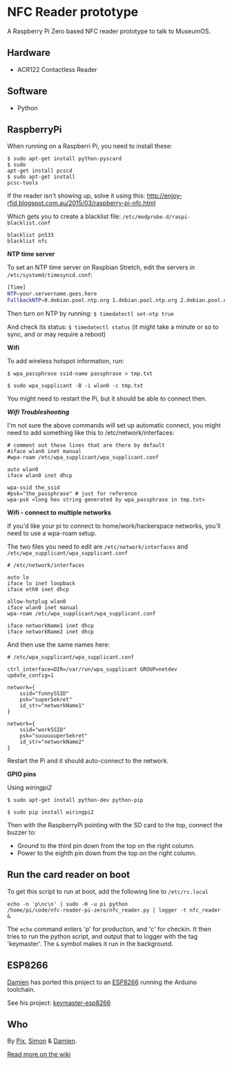 NFC Reader prototype
==========
A Raspberry Pi Zero based NFC reader prototype to talk to MuseumOS.

Hardware
--------
* ACR122 Contactless Reader

Software
--------
* Python

RaspberryPi
----

When running on a Raspberri Pi, you need to install these:

<code>$ sudo apt-get install python-pyscard</code><br />
<code>$ sudo apt-get install pcscd</code><br />
<code>$ sudo apt-get install pcsc-tools</code>

If the reader isn't showing up, solve it using this:
http://enjoy-rfid.blogspot.com.au/2015/03/raspberry-pi-nfc.html

Which gets you to create a blacklist file:
<code>/etc/modprobe.d/raspi-blacklist.conf</code>

	blacklist pn533
	blacklist nfc
	
**NTP time server**

To set an NTP time server on Raspbian Stretch, edit the servers in `/etc/systemd/timesyncd.conf`:

```bash
[Time]
NTP=your.servername.goes.here
FallbackNTP=0.debian.pool.ntp.org 1.debian.pool.ntp.org 2.debian.pool.ntp.org 3.debian.pool.ntp.org
```

Then turn on NTP by running: `$ timedatectl set-ntp true`

And check its status: `$ timedatectl status` (it might take a minute or so to sync, and or may require a reboot)

**Wifi**

To add wireless hotspot information, run:

<code>$ wpa_passphrase ssid-name passphrase > tmp.txt</code>

<code>$ sudo wpa_supplicant -B -i wlan0 -c tmp.txt</code>

You might need to restart the Pi, but it should be able to connect then.

***Wifi Troubleshooting***

I'm not sure the above commands will set up automatic connect, you might need to add something like this to /etc/network/interfaces:

	# comment out these lines that are there by default
	#iface wlan0 inet manual
	#wpa-roam /etc/wpa_supplicant/wpa_supplicant.conf

	auto wlan0
	iface wlan0 inet dhcp

	wpa-ssid the_ssid
	#psk="the_passphrase" # just for reference
	wpa-psk <long hex string generated by wpa_passphrase in tmp.txt>

**Wifi - connect to multiple networks**

If you'd like your pi to connect to home/work/hackerspace networks, you'll need to use a wpa-roam setup.

The two files you need to edit are <code>/etc/network/interfaces</code> and <code>/etc/wpa_supplicant/wpa_supplicant.conf</code>

	# /etc/network/interfaces
	
	auto lo
	iface lo inet loopback
	iface eth0 inet dhcp

	allow-hotplug wlan0
	iface wlan0 inet manual
	wpa-roam /etc/wpa_supplicant/wpa_supplicant.conf

	iface networkName1 inet dhcp
	iface networkName2 inet dhcp

And then use the same names here:

	# /etc/wpa_supplicant/wpa_supplicant.conf
	
	ctrl_interface=DIR=/var/run/wpa_supplicant GROUP=netdev
	update_config=1

	network={
	    ssid="funnySSID"
	    psk="superSekret"
	    id_str="networkName1"
	}

	network={
	    ssid="workSSID"
	    psk="suuuuuuperSekret"
	    id_str="networkName2"
	}
	
Restart the Pi and it should auto-connect to the network.

**GPIO pins**

Using *wiringpi2*

<code>$ sudo apt-get install python-dev python-pip</code>

<code>$ sudo pip install wiringpi2</code>

Then with the RaspberryPi pointing with the SD card to the top, connect the buzzer to:

* Ground to the third pin down from the top on the right column.
* Power to the eighth pin down from the top on the right column.

Run the card reader on boot
---

To get this script to run at boot, add the following line to <code>/etc/rc.local</code>

<code>echo -n 'p\nc\n' | sudo -H -u pi python /home/pi/code/nfc-reader-pi-zero/nfc_reader.py | logger -t nfc_reader &</code>

The ```echo``` command enters 'p' for production, and 'c' for checkin.
It then tries to run the python script, and output that to logger with the tag 'keymaster'. The ```&``` symbol makes it run in the background.


ESP8266
---

[Damien](https://github.com/33d) has ported this project to an [ESP8266](https://en.wikipedia.org/wiki/ESP8266) running the Arduino toolchain.

See his project: [keymaster-esp8266](https://github.com/33d/keymaster-esp8266)


Who
---

By [Pix](https://twitter.com/xiq), [Simon](https://twitter.com/sighmon) & [Damien](https://github.com/33d).

[Read more on the wiki](http://hackerspace-adelaide.org.au/wiki/Key_Master)
